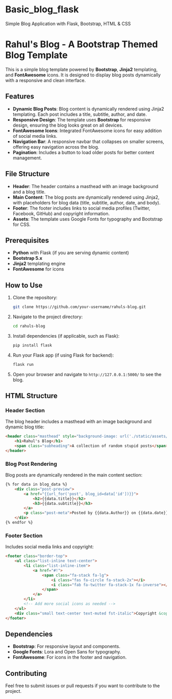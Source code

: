 # Basic_blog_flask
Simple Blog Application with Flask, Bootstrap, HTML &amp; CSS

# Rahul's Blog - A Bootstrap Themed Blog Template

This is a simple blog template powered by **Bootstrap**, **Jinja2** templating, and **FontAwesome** icons. It is designed to display blog posts dynamically with a responsive and clean interface.

## Features

- **Dynamic Blog Posts**: Blog content is dynamically rendered using Jinja2 templating. Each post includes a title, subtitle, author, and date.
- **Responsive Design**: The template uses **Bootstrap** for responsive design, ensuring the blog looks great on all devices.
- **FontAwesome Icons**: Integrated FontAwesome icons for easy addition of social media links.
- **Navigation Bar**: A responsive navbar that collapses on smaller screens, offering easy navigation across the blog.
- **Pagination**: Includes a button to load older posts for better content management.

## File Structure

- **Header**: The header contains a masthead with an image background and a blog title.
- **Main Content**: The blog posts are dynamically rendered using Jinja2, with placeholders for blog data (title, subtitle, author, date, and body).
- **Footer**: The footer includes links to social media profiles (Twitter, Facebook, GitHub) and copyright information.
- **Assets**: The template uses Google Fonts for typography and Bootstrap for CSS.

## Prerequisites

- **Python** with Flask (if you are serving dynamic content)
- **Bootstrap 5.x**
- **Jinja2** templating engine
- **FontAwesome** for icons

## How to Use

1. Clone the repository:
   ```bash
   git clone https://github.com/your-username/rahuls-blog.git
   ```
2. Navigate to the project directory:
   ```bash
   cd rahuls-blog
   ```

3. Install dependencies (if applicable, such as Flask):
   ```bash
   pip install flask
   ```

4. Run your Flask app (if using Flask for backend):
   ```bash
   flask run
   ```

5. Open your browser and navigate to `http://127.0.0.1:5000/` to see the blog.

## HTML Structure

### Header Section
The blog header includes a masthead with an image background and dynamic blog title:
```html
<header class="masthead" style="background-image: url('./static/assets/img/img.png')">
    <h1>Rahul's Blog</h1>
    <span class="subheading">A collection of random stupid posts</span>
</header>
```

### Blog Post Rendering
Blog posts are dynamically rendered in the main content section:
```html
{% for data in blog_data %}
    <div class="post-preview">
        <a href="{{url_for('post', blog_id=data['id'])}}">
            <h2>{{data.title}}</h2>
            <h3>{{data.subtitle}}</h3>
        </a>
        <p class="post-meta">Posted by {{data.Author}} on {{data.date}}</p>
    </div>
{% endfor %}
```

### Footer Section
Includes social media links and copyright:
```html
<footer class="border-top">
    <ul class="list-inline text-center">
        <li class="list-inline-item">
            <a href="#!">
                <span class="fa-stack fa-lg">
                    <i class="fas fa-circle fa-stack-2x"></i>
                    <i class="fab fa-twitter fa-stack-1x fa-inverse"></i>
                </span>
            </a>
        </li>
        <!-- Add more social icons as needed -->
    </ul>
    <div class="small text-center text-muted fst-italic">Copyright &copy; Your Website 2023</div>
</footer>
```

## Dependencies

- **Bootstrap**: For responsive layout and components.
- **Google Fonts**: Lora and Open Sans for typography.
- **FontAwesome**: For icons in the footer and navigation.

## Contributing

Feel free to submit issues or pull requests if you want to contribute to the project.
